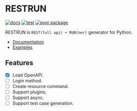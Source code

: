 # RESTRUN

<!-- --8<-- [start:badges] -->

[![docs](https://github.com/yassun7010/restrun/actions/workflows/publish-mkdocs.yml/badge.svg)](https://yassun7010.github.io/restrun/)
[![test](https://github.com/yassun7010/restrun/actions/workflows/test-suite.yml/badge.svg)](https://github.com/yassun7010/restrun/actions)
[![pypi package](https://badge.fury.io/py/restrun.svg)](https://pypi.org/project/restrun)

<!-- --8<-- [end:badges] -->

RESTRUN is `REST(full api) + RUN(ner)` generator for Python.

- [Documentation](https://yassun7010.github.io/restrun/)
- [Examples](https://github.com/yassun7010/restrun/tree/main/examples)

## Features

- [x] Load OpenAPI.
- [ ] Login method.
- [ ] Create resource command.
- [ ] Support plugins.
- [ ] Support async.
- [ ] Support test case generation.
